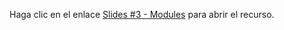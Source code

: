 Haga clic en el enlace [Slides #3 - Modules](https://developer.mozilla.org/es/docs/Web/JavaScript/Guide/Modules) para abrir el recurso.